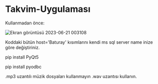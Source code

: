 # Takvim-Uygulaması

Kullanmadan önce:






![Ekran görüntüsü 2023-06-21 003108](https://github.com/sezenMelis/Takvim-Uygulamas-/assets/114255442/c6c5214d-a495-4004-bb67-f9cf98c3e4d3)

Koddaki bütün host='Baturay' kısımlarını kendi  ms sql server name inize göre değiştiriniz.

pip install PyQt5

pip install pyodbc

.mp3 uzantılı müzik dosyaları kullanmayın .wav uzantısı kullanın.



